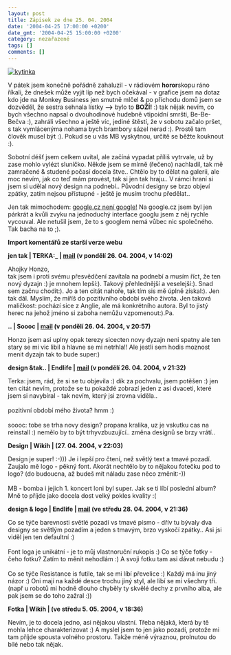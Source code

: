 ```yaml
---
layout: post
title: Zápisek ze dne 25. 04. 2004
date: '2004-04-25 17:00:00 +0200'
date_gmt: '2004-04-25 15:00:00 +0200'
category: nezařazené
tags: []
comments: []
---
```

<div >  <a href="/%base_url%/assets/old-images/kytinka2.jpg"><img alt="kytinka" src="%base_url%/assets/old-images/kytinka2.jpg"></a>  </div>
<p>V pátek jsem konečně pořádně zahaluzil - v rádiovém <strong>horor</strong>skopu ráno říkali, že dnešek  může vyjít líp než bych očekával - v grafice jsem na dotaz kdo jde na Monkey Business jen smutně mlčel &amp;  po příchodu domů jsem se dozvěděl, že sestra sehnala lístky <strong>--></strong> bylo to <strong>BOŽÍ!</strong> :) tak nějak nevím, co bych všechno  napsal o dvouhodinové hudebně vtipoidní smršti, Be-Be-Bečva :), zahráli všechno a ještě víc, jediné štěstí,  že v sobotu začalo pršet, s tak vymlácenýma nohama bych brambory sázel nerad :). Prostě tam člověk musel být :).  Pokud se u vás MB vyskytnou, určitě se běžte kouknout :).</p>
<p>Sobotní déšť jsem celkem uvítal, ale začíná vypadat příliš vytrvale, už by zase mohlo vylézt sluníčko.  Někde jsem se mírně (řečeno) nachladil, tak mě zamračené &amp; studené počasí docela štve.. Chtělo by to dělat  na galerii, ale moc nevím, jak co teď mám provést, tak si jen tak hraju.. V rámci hraní si jsem si udělal  nový design na podnebí.. Původní designy se brzo objeví zpátky, zatím nejsou přístupné - ještě je musím trochu  předělat..</p>
<p>Jen tak mimochodem: <a href="http://dusan.pc-slany.cz/google.cz/">google.cz není google!</a> Na google.cz jsem  byl jen párkrát a kvůli zvyku na jednoduchý interface googlu jsem z něj rychle vycouval. Ale netušil jsem,  že to s googlem nemá vůbec nic společného. Tak bacha na to ;).</p>
<div class="import-komentaru">
<p><strong>Import komentářů ze starší verze webu</strong></p>
<div class="comment">
<p style="font-weight:bold"><span class="compredmet">jen tak</span> | <span class="comname">TERKA:_</span> |  <a href="mailto:TerezaDardova@seznam.cz">mail</a> (v&nbsp;pondělí&nbsp;26.&nbsp;04.&nbsp;2004,&nbsp;v&nbsp;14:02)</p>
<p>Ahojky Honzo, <br> tak jsem i proti svému přesvědčení zavítala na podnebí a musím říct, že ten nový dyzajn :) je mnohem lepší:). Takový přehlednější a veselejší:). Snad sem začnu chodit:). Jo a ten citát nahoře, tak tím sis mě úplně získal:). Jen tak dál. Myslím, že míříš do pozitivního období svého života. Jen taková maličkost: pochází sice z Anglie, ale má konkrétního autora. Byl to jistý herec na jehož jméno si zaboha nemůžu vzpomenout:).Pa. </p>
</div>
<div class="comment">
<p style="font-weight:bold"><span class="compredmet">..</span> | <span class="comname">Soooc</span> |  <a href="mailto:xsoc@post.cz">mail</a> (v&nbsp;pondělí&nbsp;26.&nbsp;04.&nbsp;2004,&nbsp;v&nbsp;20:57)</p>
<p>Honzo jsem asi uplny opak terezy sicecten novy dyzajn neni spatny ale ten stary se mi vic libil a hlavne se mi netrhla!! Ale jestli sem hodis moznost menit dyzajn tak to bude super:) </p>
</div>
<div class="comment">
<p style="font-weight:bold"><span class="compredmet">design &amp;tak..</span> | <span class="comname">Endlife</span> |  <a href="mailto:jan.martinek@post.cz">mail</a> (v&nbsp;pondělí&nbsp;26.&nbsp;04.&nbsp;2004,&nbsp;v&nbsp;21:32)</p>
<p>Terka: jsem, rád, že si se tu objevila :) dík za pochvalu, jsem potěšen :) jen ten citát nevím, protože se tu pokaždé zobrazí jeden z asi dvaceti, které jsem si navybíral - tak nevím, který jsi zrovna viděla.. <br>  <br> pozitivní období mého života? hmm :) <br>  <br> soooc: tobe se trha novy design? propana kralika, uz je vskutku cas na reinstall :) nemělo by to být trhyvzbuzující.. změna designů se brzy vrátí.. </p>
</div>
<div class="comment">
<p style="font-weight:bold"><span class="compredmet">Design</span> | <span class="comname">Wikih</span> | (27.&nbsp;04.&nbsp;2004,&nbsp;v&nbsp;22:03)</p>
<p>Design je super! :-))) Je i lepší pro čtení, než světlý text a tmavé pozadí. Zaujalo mě logo - pěkný font. Akorát nechtělo by to nějakou fotečku pod to logo? (do budoucna, až budeš mít náladu zase něco změnit:-)) <br>  <br> MB - bomba i jejich 1. koncert loni byl super. Jak se ti líbí poslední album? Mně to příjde jako docela dost velký pokles kvality :( </p>
</div>
<div class="comment">
<p style="font-weight:bold"><span class="compredmet">design &amp; logo</span> | <span class="comname">Endlife</span> |  <a href="mailto:jan.martinek@post.cz">mail</a> (ve&nbsp;středu&nbsp;28.&nbsp;04.&nbsp;2004,&nbsp;v&nbsp;21:36)</p>
<p>Co se týče barevnosti světlé pozadí vs tmavé písmo - dřív tu bývaly dva designy se světlým pozadím a jeden s tmavým, brzo vyskočí zpátky.. Asi jsi viděl jen ten defaultní :) <br>  <br> Font loga je unikátní - je to můj vlastnoruční rukopis :) Co se týče fotky - čeho fotku? Zatím to měnit nehodlám :) A svoji fotku tam asi dávat nebudu :) <br>  <br> Co se týče Resistance is futile, tak se mi líbí převelice :) Každý má inu jiný názor :) Oni mají na každé desce trochu jiný styl, ale líbí se mi všechny tři. (např u robotů mi hodně dlouho chyběly ty skvělé dechy z prvního alba, ale pak jsem se do toho zažral :)) </p>
</div>
<div class="comment">
<p style="font-weight:bold"><span class="compredmet">Fotka</span> | <span class="comname">Wikih</span> | (ve&nbsp;středu&nbsp;5.&nbsp;05.&nbsp;2004,&nbsp;v&nbsp;18:36)</p>
<p>Nevím, je to docela jedno, asi nějakou vlastní. Třeba nějaká, která by tě mohla lehce charakterizovat :) A myslel jsem to jen jako pozadí, protože mi tam příjde spousta volného prostoru. Takže méně výraznou, prolnutou do bílé nebo tak nějak. </p>
</div>
</div>
